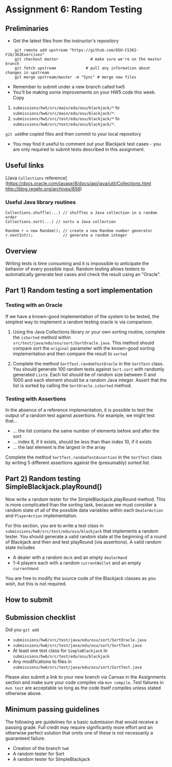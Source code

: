 # Assignment 6: Random Testing

## Preliminaries

* Get the latest files from the instructor's repository
~~~
    git remote add upstream "https://github.com/OSU-CS362-F16/362Exercises"
    git checkout master              # make sure we're on the master branch
    git fetch upstream             # pull any information about changes in upstream
    git merge upstream/master -m "Sync" # merge new files
~~~
* Remember to submit under a new branch called hw5
* You'll be making some improvements on your HW5 code this week.  Copy

1. `submissions/hw5/src/main/edu/osu/blackjack/*` to `submissions/hw6/src/main/edu/osu/blackjack/*`.  
2. `submissions/hw5/src/test/edu/osu/blackjack/*` to `submissions/hw6/src/test/edu/osu/blackjack/*`.  

`git add`the copied files and then commit to your local repository

* You may find it useful to comment out your Blackjack test cases -
  you are only required to submit tests described in this assignment.

## Useful links

[Java `Collections` reference](https://docs.oracle.com/javase/8/docs/api/java/util/Collections.html
http://blog.regehr.org/archives/856)

### Useful Java library routines

```
Collections.shuffle(...) // shuffles a Java collection in a random order
Collections.sort(...) // sorts a Java collection

Random r = new Random(); // create a new Random number generator
r.nextInt();             // generate a random integer
```

## Overview

Writing tests is time consuming and it is impossible to anticipate the
behavior of every possible input.  Random testing allows testers to
automatically generate test cases and check the result using an "Oracle".

## Part 1) Random testing a sort implementation

### Testing with an Oracle

If we have a known-good implementation of the system to be tested, the
simplest way to implement a random testing oracle is via comparison.

1. Using the Java Collections library or your own sorting routine,
complete the `isSorted` method within
`src/test/java/edu/osu/sort/SortOracle.java`.  This method should
compare sort the `original` parameter with the known-good sorting
implementation and then compare the result to `sorted`

2. Complete the method `SortTest.randomTestOracle` in the `SortTest`
class.  You should generate 100 random tests against `Sort.sort` with
randomly generated `List`s. Each list should be of random size between
0 and 1000 and each element should be a random Java integer. Assert
that the list is sorted by calling the `SortOracle.isSorted` method.

### Testing with Assertions

In the absence of a reference implementation, it is possible to test
the output of a random test against assertions.  For example, we might
test that...

* ... the list contains the same number of elements before and after the sort
* ... index 8, if it exists, should be less than than index 10, if it exists
* ... the last element is the largest in the array

Complete the method `SortTest.randomTestAssertion` in the `SortTest`
class by writing 5 different assertions against the (presumably)
sorted list.

## Part 2) Random testing SimpleBlackjack.playRound()

Now write a random tester for the SimpleBlackjack.playRound method.
 This is more complicated than the sorting task, because we must
 consider a random state of all of the possible data variables within
 each `DealerAction` and `PlayerAction` implementation.  

For this section, you are to write a test class in
 `submissions/hw6/src/test/edu/osu/blackjack` that implements a random
 tester. You should generate a valid random state at the beginning of
 a round of Blackjack and then and test playRound (via assertions). A
 valid random state includes

* A dealer with a random `deck` and an empty `dealerHand`
* 1-4 players each with a random `currentWallet` and an empty `currentHand`

You are free to modify the source code of the Blackjack classes as you
wish, but this is not required. 

## How to submit

## Submission checklist 

Did you `git add`

* `submissions/hw6/src/test/java/edu/osu/sort/SortOracle.java`
* `submissions/hw6/src/test/java/edu/osu/sort/SortTest.java`
* At least one test class for `SimpleBlackjack` in `submissions/hw6/src/test/edu/osu/blackjack`
* Any modifications to files in `submissions/hw6/src/test/java/edu/osu/sort/SortTest.java`

Please also submit a link to your new branch via Canvas in the
Assignments section and make sure your code compiles via `mvn
compile`. Test failures in `mvn test` are acceptable so long as the
code itself compiles unless stated otherwise above.

## Minimum passing guidelines

The following are guidelines for a basic submission that would receive a passing grade. Full credit may require significantly more effort and an otherwise perfect solution that omits one of these is not necessarily a guaranteed failure.

*  Creation of the branch `hw6`
*  A random tester for Sort
*  A random tester for SimpleBlackjack






